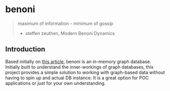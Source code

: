 # benoni

> maximum of information - minimum of gossip
>
> - steffen zeuthen, Modern Benoni Dynamics

## Introduction

Based initially on [this article](https://aosabook.org/en/500L/dagoba-an-in-memory-graph-database.html), benoni is an in-memory graph database. Initially built to understand the inner-workings of graph databases, this project provides a simple solution to working with graph-based data without having to spin up and actual DB instance. It is a great option for POC applications or just for your own understanding.
